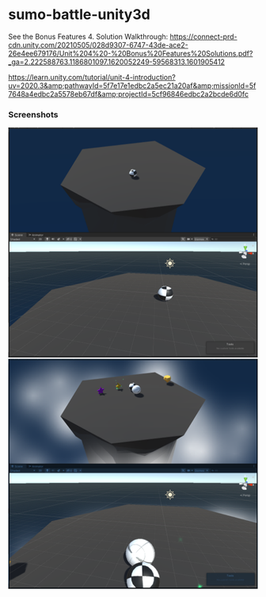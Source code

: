 # sumo-battle-unity3d
See the Bonus Features 4. Solution Walkthrough:
https://connect-prd-cdn.unity.com/20210505/028d9307-6747-43de-ace2-26e4ee679176/Unit%204%20-%20Bonus%20Features%20Solutions.pdf?_ga=2.222588763.1186801097.1620052249-59568313.1601905412

https://learn.unity.com/tutorial/unit-4-introduction?uv=2020.3&amp;pathwayId=5f7e17e1edbc2a5ec21a20af&amp;missionId=5f7648a4edbc2a5578eb67df&amp;projectId=5cf96846edbc2a2bcde6d0fc

### Screenshots
<img title="screenshot-1" alt="screenshot-1" src="/images/screenshot-1.png">
<br>
<img title="screenshot-2" alt="screenshot-2" src="/images/screenshot-2.png">
